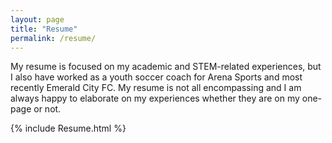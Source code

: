 ```yaml
---
layout: page
title: "Resume"
permalink: /resume/
---
```


My resume is focused on my academic and STEM-related experiences, but I also have worked as a youth soccer coach for Arena Sports and most recently Emerald City FC.  My resume is not all encompassing and I am always happy to elaborate on my experiences whether they are on my one-page or not.

{% include Resume.html %}

